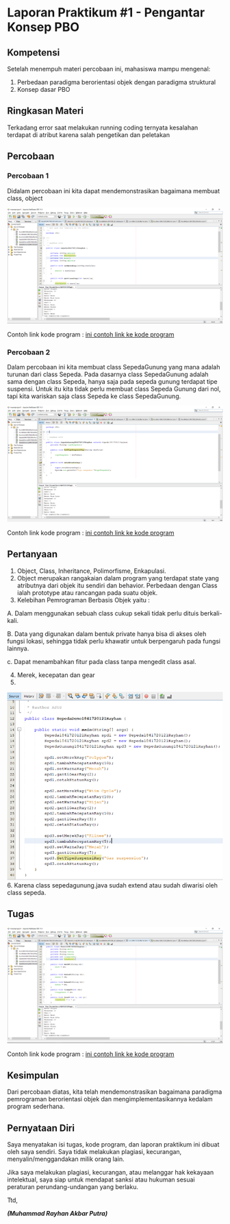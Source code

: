 # Laporan Praktikum #1 - Pengantar Konsep PBO

## Kompetensi

Setelah menempuh materi percobaan ini, mahasiswa mampu mengenal: 
1. Perbedaan paradigma berorientasi objek dengan paradigma struktural 
2. Konsep dasar PBO 

## Ringkasan Materi

Terkadang error saat melakukan running coding ternyata kesalahan terdapat di atribut karena salah pengetikan dan peletakan

## Percobaan

### Percobaan 1

Didalam percobaan ini kita dapat mendemonstrasikan bagaimana membuat class, object



![image](img/PBO1.png)

Contoh link kode program : [ini contoh link ke kode program](../../src/1_Pengantar_Konsep_PBO/Sepeda1841720121Rayhan.java)

### Percobaan 2

Dalam percobaan ini kita membuat class SepedaGunung yang mana adalah turunan dari class Sepeda. Pada dasarnya class SepedaGunung adalah sama dengan class Sepeda, hanya saja pada sepeda gunung terdapat tipe suspensi.  Untuk itu kita tidak perlu membuat class Sepeda Gunung dari nol, tapi kita wariskan saja class Sepeda ke class SepedaGunung. 



![Image](img/PBO2.png)

Contoh link kode program : [ini contoh link ke kode program](../../src/1_Pengantar_Konsep_PBO/SepedaGunung1841720121Rayhan.java)

## Pertanyaan

1. Object, Class, Inheritance, Polimorfisme, Enkapulasi.
2. Object merupakan rangakaian dalam program yang terdapat state yang atributnya dari objek itu sendiri dan behavior. Perbedaan dengan Class ialah prototype atau rancangan pada suatu objek.
3. Kelebihan Pemrograman Berbasis Objek yaitu :
    
A. Dalam menggunakan sebuah class cukup sekali tidak perlu dituis berkali-kali.
    
B. Data yang digunakan dalam bentuk private hanya bisa di akses oleh fungsi lokasi, sehingga tidak perlu khawatir untuk berpengaruh pada fungsi lainnya.
    
c. Dapat menambahkan fitur pada class tanpa mengedit class asal.

4. Merek, kecepatan dan gear
5. 
![image](img/PERTANYAAN5.png)
6. Karena class sepedagunung.java sudah extend atau sudah diwarisi oleh class sepeda.

## Tugas




![image](img/TUGAS.png)

Contoh link kode program : [ini contoh link ke kode program](../../src/1_Pengantar_Konsep_PBO/Kursi1841720121Rayhan.java)

## Kesimpulan

Dari percobaan diatas, kita telah mendemonstrasikan bagaimana paradigma pemrograman berorientasi objek dan mengimplementasikannya kedalam program sederhana. 

## Pernyataan Diri

Saya menyatakan isi tugas, kode program, dan laporan praktikum ini dibuat oleh saya sendiri. Saya tidak melakukan plagiasi, kecurangan, menyalin/menggandakan milik orang lain.

Jika saya melakukan plagiasi, kecurangan, atau melanggar hak kekayaan intelektual, saya siap untuk mendapat sanksi atau hukuman sesuai peraturan perundang-undangan yang berlaku.

Ttd,

***(Muhammad Rayhan Akbar Putra)***
